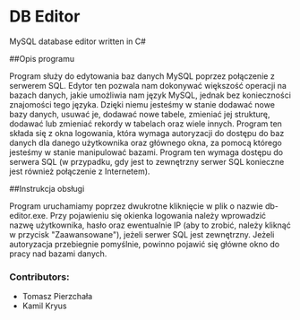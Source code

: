 # DB Editor
MySQL database editor written in C#

##Opis programu

Program służy do edytowania baz danych MySQL poprzez połączenie z serwerem SQL. Edytor ten pozwala nam dokonywać większość operacji na bazach danych, jakie umożliwia nam język MySQL, jednak bez konieczności znajomości tego języka. Dzięki niemu jesteśmy w stanie dodawać nowe bazy danych, usuwać je, dodawać nowe tabele, zmieniać jej strukturę, dodawać lub zmieniać rekordy w tabelach oraz wiele innych. Program ten składa się z okna logowania, która wymaga autoryzacji do dostępu do baz danych dla danego użytkownika oraz głównego okna, za pomocą którego jesteśmy w stanie manipulować bazami. Program ten wymaga dostępu do serwera SQL (w przypadku, gdy jest to zewnętrzny serwer SQL konieczne jest również połączenie z Internetem). 

##Instrukcja obsługi

Program uruchamiamy poprzez dwukrotne kliknięcie w plik o nazwie db-editor.exe. Przy pojawieniu się okienka logowania należy wprowadzić nazwę użytkownika, hasło oraz ewentualnie IP (aby to zrobić, należy kliknąć w przycisk "Zaawansowane"), jeżeli serwer SQL jest zewnętrzny. Jeżeli autoryzacja przebiegnie pomyślnie, powinno pojawić się główne okno do pracy nad bazami danych.


### Contributors:
* Tomasz Pierzchała
* Kamil Kryus
